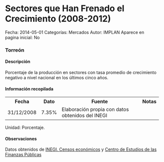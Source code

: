 Sectores que Han Frenado el Crecimiento (2008-2012)
=====

Fecha: 2014-05-01
Categorías: Mercados
Autor: IMPLAN
Aparece en pagina inicial: No

### Torreón

#### Descripción

Porcentaje de la producción en sectores con tasa promedio de crecimiento negativo a nivel nacional en los últimos cinco años.

#### Información recopilada

<table class="table table-hover table-bordered matriz">
  <tr><th>Fecha</th><th>Dato</th><th>Fuente</th><th>Notas</th></tr>
  <tr><td class="centrado">31/12/2008</td><td class="derecha">7.35%</td><td>Elaboración propia con datos obtenidos del INEGI</td><td></td></tr>
</table>

Unidad: Porcentaje.

#### Observaciones

Datos obtenidos de [INEGI. Censos económicos](http://www3.inegi.org.mx/sistemas/saic/) y [Centro de Estudios de las Finanzas Públicas](http://www.cefp.gob.mx/Pub_Macro_Estadisticas.htm)
